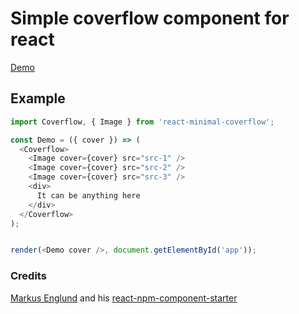 # Simple coverflow component for react
[Demo](https://droganov.github.io/react-minimal-coverflow/)

## Example
```javascript
import Coverflow, { Image } from 'react-minimal-coverflow';

const Demo = ({ cover }) => (
  <Coverflow>
    <Image cover={cover} src="src-1" />
    <Image cover={cover} src="src-2" />
    <Image cover={cover} src="src-3" />
    <div>
      It can be anything here
    </div>
  </Coverflow>
);


render(<Demo cover />, document.getElementById('app'));
```

### Credits
[Markus Englund](https://github.com/markusenglund) and his [react-npm-component-starter](https://github.com/markusenglund/react-npm-component-starter)
